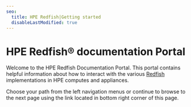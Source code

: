 ```yaml
---
seo:
  title: HPE Redfish|Getting started
  disableLastModified: true
---
```


# HPE Redfish® documentation Portal

Welcome to the HPE Redfish Documentation Portal. This portal contains helpful information about how to interact with the various <a href="https://www.dmtf.org/standards/redfish" target="_blank">Redfish</a> implementations in HPE computes and appliances.

Choose your path from the left navigation menus or continue to browse to the next page using the link located in bottom right corner of this page.

